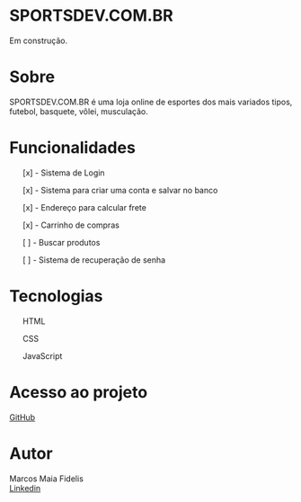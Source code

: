 # SPORTSDEV.COM.BR
<p>Em construção.</p>

# Sobre
<p>SPORTSDEV.COM.BR é uma loja online de esportes dos mais variados tipos, futebol, basquete, vôlei,
musculação.</p>

# Funcionalidades
<ul>[x] - Sistema de Login</ul>
<ul>[x] - Sistema para criar uma conta e salvar no banco</ul>
<ul>[x] - Endereço para calcular frete</ul>
<ul>[x] - Carrinho de compras</ul>
<ul>[ ] - Buscar produtos</ul>
<ul>[ ] - Sistema de recuperação de senha</ul>

# Tecnologias
<ul>HTML</ul>
<ul>CSS</ul>
<ul>JavaScript</ul>

# Acesso ao projeto
<a href='https://github.com/marcosmaia777/E-commerce-Esportivo'>GitHub</a>

# Autor 
Marcos Maia Fidelis </br>
<a href='https://www.linkedin.com/in/mmarcosmaia7/'>Linkedin</a>